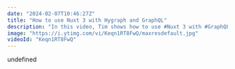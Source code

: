 ```yaml
---
date: "2024-02-07T10:46:27Z"
title: "How to use Nuxt 3 with Hygraph and GraphQL"
description: "In this video, Tim shows how to use #Nuxt 3 with #GraphQL to query a Hygraph remote REST API source.\n\nLearn more about remote sources here: https://hygraph.com/docs/guides/schema/remote-sources\nHow to add any REST source to Hygraph: https://www.youtube.com/watch?v=NpHSqsol3xc\n\nJoin our Slack community:\nhttps://slack.hygraph.com\n\nChapters:\n00:00 Introduction\n00:40 Nuxt 3 and GrAPHQL\n00:56 The API Playground\n01:35 The Nuxt Setup\n02:15 Queries and automatic codegen\n03:30 Basic query using GraphQL composable\n05:35 A fancier version\n07:12 useGraphQL custom composable\n08:05 Conclusion"
image: "https://i.ytimg.com/vi/Keqn1RT8FwQ/maxresdefault.jpg"
videoId: "Keqn1RT8FwQ"
---
```


undefined